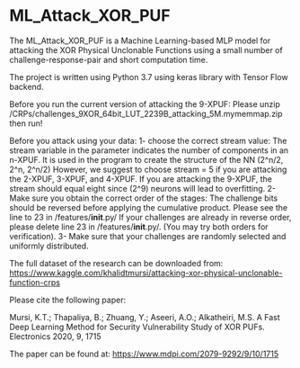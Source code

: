 # ML_Attack_XOR_PUF
The ML_Attack_XOR_PUF is a Machine Learning-based MLP model for attacking the XOR Physical Unclonable Functions using a small number of challenge-response-pair and short computation time.

The project is written using Python 3.7 using keras library with Tensor Flow backend.

Before you run the current version of attacking the 9-XPUF:
Please unzip /CRPs/challenges_9XOR_64bit_LUT_2239B_attacking_5M.mymemmap.zip then run!

Before you attack using your data:
  1- choose the correct stream value:
    The stream variable in the parameter indicates the number of components in an n-XPUF. It is used in the program to create the structure of the NN 
    (2^n/2, 2^n, 2^n/2)
    However, we suggest to choose stream = 5 if you are attacking the 2-XPUF, 3-XPUF, and 4-XPUF.
    If you are attacking the 9-XPUF, the stream should equal eight since (2^9) neurons will lead to overfitting.
  2- Make sure you obtain the correct order of the stages:
    The challenge bits should be reversed before applying the cumulative product. Please see the line to 23 in /features/__init__.py/
    If your challenges are already in reverse order, please delete line 23 in /features/__init__.py/. (You may try both orders for verification).
  3- Make sure that your challenges are randomly selected and uniformly distributed. 
    
    

The full dataset of the research can be downloaded from:
https://www.kaggle.com/khalidtmursi/attacking-xor-physical-unclonable-function-crps

Please cite the following paper:

Mursi, K.T.; Thapaliya, B.; Zhuang, Y.; Aseeri, A.O.; Alkatheiri, M.S. A Fast Deep Learning Method for Security Vulnerability Study of XOR PUFs. Electronics 2020, 9, 1715

The paper can be found at:
https://www.mdpi.com/2079-9292/9/10/1715




